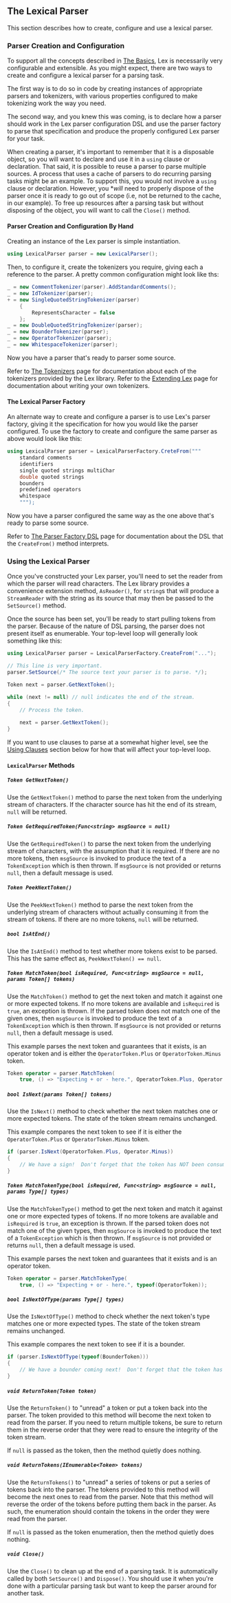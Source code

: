 ## The Lexical Parser

This section describes how to create, configure and use a lexical parser.

### Parser Creation and Configuration

To support all the concepts described in [The Basics](the-basics.md),  Lex is necessarily very
configurable and extensible.  As you might expect, there are two ways to create and
configure a lexical parser for a parsing task.

The first way is to do so in code by creating instances of appropriate parsers and tokenizers,
with various properties configured to make tokenizing work the way you need.

The second way, and you knew this was coming, is to declare how a parser should work in the
Lex parser configuration DSL and use the parser factory to parse that specification and
produce the properly configured Lex parser for your task.

When creating a parser, it's important to remember that it is a disposable object, so you
will want to declare and use it in a `using` clause or declaration.  That said, it is
possible to reuse a parser to parse multiple sources.  A process that uses a cache of
parsers to do recurring parsing tasks might be an example.  To support this, you would not
involve a `using` clause or declaration.  However, you **will* need to properly dispose of
the parser once it is ready to go out of scope (i.e, not be returned to the cache, in our
example).  To free up resources after a parsing task but without disposing of the object,
you will want to call the `Close()` method.

#### Parser Creation and Configuration By Hand

Creating an instance of the Lex parser is simple instantiation.

```csharp
using LexicalParser parser = new LexicalParser();
```

Then, to configure it, create the tokenizers you require, giving each a reference to the
parser.  A pretty common configuration might look like ths:

```csharp
_ = new CommentTokenizer(parser).AddStandardComments();
_ = new IdTokenizer(parser);
+ = new SingleQuotedStringTokenizer(parser)
    {
        RepresentsCharacter = false
    };
_ = new DoubleQuotedStringTokenizer(parser);
_ = new BounderTokenizer(parser);
_ = new OperatorTokenizer(parser);
_ = new WhitespaceTokenizer(parser);
```

Now you have a parser that's ready to parser some source.

Refer to [The Tokenizers](the-tokenizers.md) page for documentation about each of the
tokenizers provided by the Lex library.  Refer to the [Extending Lex](extending-lex.md)
page for documentation about writing your own tokenizers.

#### The Lexical Parser Factory

An alternate way to create and configure a parser is to use Lex's parser factory, giving
it the specification for how you would like the parser configured.  To use the factory to
create and configure the same parser as above would look like this:

```csharp
using LexicalParser parser = LexicalParserFactory.CreteFrom("""
    standard comments
    identifiers
    single quoted strings multiChar
    double quoted strings
    bounders
    predefined operators
    whitespace
    """);
```

Now you have a parser configured the same way as the one above that's ready to parse some
source.

Refer to [The Parser Factory DSL](parser-factory-dsl.md) page for documentation about the
DSL that the `CreateFrom()` method interprets.

### Using the Lexical Parser

Once you've constructed your Lex parser, you'll need to set the reader from which the parser
will read characters.  The Lex library provides a convenience extension method, `AsReader()`,
for `string`s that will produce a `StreamReader` with the string as its source that may then
be passed to the `SetSource()` method.

Once the source has been set, you'll be ready to start pulling tokens from the parser.
Because of the nature of DSL parsing, the parser does not present itself as enumerable.
Your top-level loop will generally look something like this:

```csharp
using LexicalParser parser = LexicalParserFactory.CreateFrom("...");

// This line is very important.
parser.SetSource(/* The source text your parser is to parse. */);

Token next = parser.GetNextToken();

while (next != null) // null indicates the end of the stream.
{
    // Process the token.
    
    next = parser.GetNextToken();
}
```

If you want to use clauses to parse at a somewhat higher level, see the
[Using Clauses](using-clauses.md) section below for how that will affect your top-level
loop.

#### `LexicalParser` Methods

##### `Token GetNextToken()`

Use the `GetNextToken()` method to parse the next token from the underlying stream of
characters.  If the character source has hit the end of its stream, `null` will be returned.

##### `Token GetRequiredToken(Func<string> msgSource = null)`

Use the `GetRequiredToken()` to parse the next token from the underlying stream of
characters, with the assumption that it is required.  If there are no more tokens, then
`msgSource` is invoked to produce the text of a `TokenException` which is then thrown.  If
`msgSource` is not provided or returns `null`, then a default message is used.

##### `Token PeekNextToken()`

Use the `PeekNextToken()` method to parse the next token from the underlying stream of
characters without actually consuming it from the stream of tokens.  If there are no more
tokens, `null` will be returned.

##### `bool IsAtEnd()`

Use the `IsAtEnd()` method to test whether more tokens exist to be parsed.  This has the
same effect as, `PeekNextToken() == null`.

##### `Token MatchToken(bool isRequired, Func<string> msgSource = null, params Token[] tokens)`

Use the `MatchToken()` method to get the next token and match it against one or more
expected tokens.  If no more tokens are available and `isRequired` is `true`, an exception
is thrown.  If the parsed token does not match one of the given ones, then `msgSource` is
invoked to produce the text of a `TokenException` which is then thrown.  If `msgSource` is
not provided or returns `null`, then a default message is used.

This example parses the next token and guarantees that it exists, is an operator token
and is either the `OperatorToken.Plus` or `OperatorToken.Minus` token.

```csharp
Token operator = parser.MatchToken(
    true, () => "Expecting + or - here.", OperatorToken.Plus, Operator.Minus);
```

##### `bool IsNext(params Token[] tokens)`

Use the `IsNext()` method to check whether the next token matches one or more expected
tokens.  The state of the token stream remains unchanged.

This example compares the next token to see if it is either the `OperatorToken.Plus` or
`OperatorToken.Minus` token.

```csharp
if (parser.IsNext(OperatorToken.Plus, Operator.Minus))
{
    // We have a sign!  Don't forget that the token has NOT been consumed.
}
```

##### `Token MatchTokenType(bool isRequired, Func<string> msgSource = null, params Type[] types)`

Use the `MatchTokenType()` method to get the next token and match it against one or more
expected types of tokens.  If no more tokens are available and `isRequired` is `true`, an
exception is thrown.  If the parsed token does not match one of the given types, then
`msgSource` is invoked to produce the text of a `TokenException` which is then thrown.  If
`msgSource` is not provided or returns `null`, then a default message is used.

This example parses the next token and guarantees that it exists and is an operator token.

```csharp
Token operator = parser.MatchTokenType(
    true, () => "Expecting + or - here.", typeof(OperatorToken));
```

##### `bool IsNextOfType(params Type[] types)`

Use the `IsNextOfType()` method to check whether the next token's type matches one or more
expected types.  The state of the token stream remains unchanged.

This example compares the next token to see if it is a bounder.

```csharp
if (parser.IsNextOfType(typeof(BounderToken)))
{
    // We have a bounder coming next!  Don't forget that the token has NOT been consumed.
}
```

##### `void ReturnToken(Token token)`

Use the `ReturnToken()` to "unread" a token or put a token back into the parser.  The
token provided to this method will become the next token to read from the parser.  If you
need to return multiple tokens, be sure to return them in the reverse order that they were
read to ensure the integrity of the token stream.

If `null` is passed as the token, then the method quietly does nothing.

##### `void ReturnTokens(IEnumerable<Token> tokens)`

Use the `ReturnTokens()` to "unread" a series of tokens or put a series of tokens back into
the parser.  The tokens provided to this method will become the next ones to read from the
parser.  Note that this method will reverse the order of the tokens before putting them
back in the parser.  As such, the enumeration should contain the tokens in the order they
were read from the parser.

If `null` is passed as the token enumeration, then the method quietly does nothing.

##### `void Close()`

Use the `Close()` to clean up at the end of a parsing task.  It is automatically called
by both `SetSource()` and `Dispose()`.  You should use it when you're done with a particular
parsing task but want to keep the parser around for another task.
